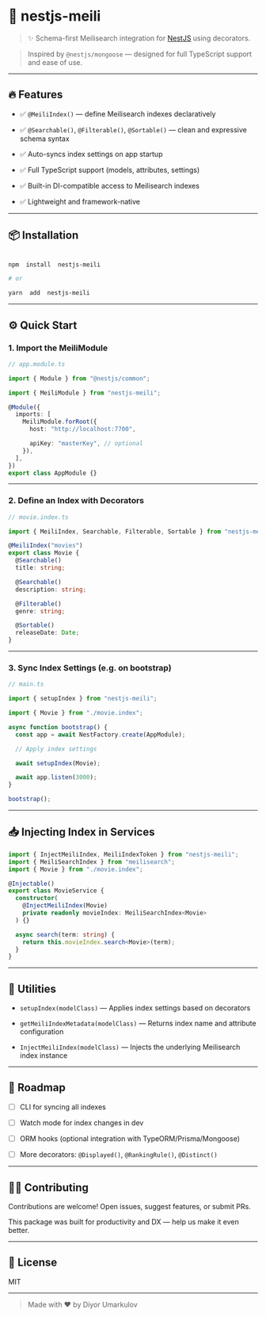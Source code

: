 # 🚀 nestjs-meili

> ✨ Schema-first Meilisearch integration for [NestJS](https://nestjs.com/) using decorators.

> Inspired by `@nestjs/mongoose` — designed for full TypeScript support and ease of use.

---

## 🔥 Features

- ✅ `@MeiliIndex()` — define Meilisearch indexes declaratively

- ✅ `@Searchable()`, `@Filterable()`, `@Sortable()` — clean and expressive schema syntax

- ✅ Auto-syncs index settings on app startup

- ✅ Full TypeScript support (models, attributes, settings)

- ✅ Built-in DI-compatible access to Meilisearch indexes

- ✅ Lightweight and framework-native

---

## 📦 Installation

```bash

npm  install  nestjs-meili

# or

yarn  add  nestjs-meili

```

---

## ⚙️ Quick Start

### 1. Import the MeiliModule

```ts
// app.module.ts

import { Module } from "@nestjs/common";

import { MeiliModule } from "nestjs-meili";

@Module({
  imports: [
    MeiliModule.forRoot({
      host: "http://localhost:7700",

      apiKey: "masterKey", // optional
    }),
  ],
})
export class AppModule {}
```

---

### 2. Define an Index with Decorators

```ts
// movie.index.ts

import { MeiliIndex, Searchable, Filterable, Sortable } from "nestjs-meili";

@MeiliIndex("movies")
export class Movie {
  @Searchable()
  title: string;

  @Searchable()
  description: string;

  @Filterable()
  genre: string;

  @Sortable()
  releaseDate: Date;
}
```

---

### 3. Sync Index Settings (e.g. on bootstrap)

```ts
// main.ts

import { setupIndex } from "nestjs-meili";

import { Movie } from "./movie.index";

async function bootstrap() {
  const app = await NestFactory.create(AppModule);

  // Apply index settings

  await setupIndex(Movie);

  await app.listen(3000);
}

bootstrap();
```

---

## 📥 Injecting Index in Services

```ts
import { InjectMeiliIndex, MeiliIndexToken } from "nestjs-meili";
import { MeiliSearchIndex } from "meilisearch";
import { Movie } from "./movie.index";

@Injectable()
export class MovieService {
  constructor(
    @InjectMeiliIndex(Movie)
    private readonly movieIndex: MeiliSearchIndex<Movie>
  ) {}

  async search(term: string) {
    return this.movieIndex.search<Movie>(term);
  }
}
```

---

## 🧰 Utilities

- `setupIndex(modelClass)` — Applies index settings based on decorators

- `getMeiliIndexMetadata(modelClass)` — Returns index name and attribute configuration

- `InjectMeiliIndex(modelClass)` — Injects the underlying Meilisearch index instance

---

## 📌 Roadmap

- [ ] CLI for syncing all indexes

- [ ] Watch mode for index changes in dev

- [ ] ORM hooks (optional integration with TypeORM/Prisma/Mongoose)

- [ ] More decorators: `@Displayed()`, `@RankingRule()`, `@Distinct()`

---

## 🧑‍💻 Contributing

Contributions are welcome! Open issues, suggest features, or submit PRs.

This package was built for productivity and DX — help us make it even better.

---

## 📄 License

MIT

---

> Made with ❤️ by Diyor Umarkulov
